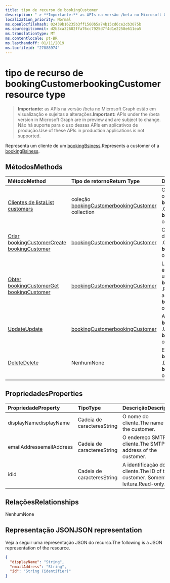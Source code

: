 ```yaml
---
title: tipo de recurso de bookingCustomer
description: " > **Importante:** as APIs na versão /beta no Microsoft Graph estão em visualização e sujeitas a alterações. Não há suporte para o uso dessas APIs em aplicativos de produção."
localization_priority: Normal
ms.openlocfilehash: 02439b16235b3ff1560b5a74b15cd6ce2cb3075b
ms.sourcegitcommit: d2b3ca32602ffa76cc7925d7f4d1e2258e611ea5
ms.translationtype: MT
ms.contentlocale: pt-BR
ms.lasthandoff: 01/11/2019
ms.locfileid: "27888974"
---
```

# <a name="bookingcustomer-resource-type"></a><span data-ttu-id="340bc-104">tipo de recurso de bookingCustomer</span><span class="sxs-lookup"><span data-stu-id="340bc-104">bookingCustomer resource type</span></span>

 > <span data-ttu-id="340bc-105">**Importante:** as APIs na versão /beta no Microsoft Graph estão em visualização e sujeitas a alterações.</span><span class="sxs-lookup"><span data-stu-id="340bc-105">**Important:** APIs under the /beta version in Microsoft Graph are in preview and are subject to change.</span></span> <span data-ttu-id="340bc-106">Não há suporte para o uso dessas APIs em aplicativos de produção.</span><span class="sxs-lookup"><span data-stu-id="340bc-106">Use of these APIs in production applications is not supported.</span></span>
 
<span data-ttu-id="340bc-107">Representa um cliente de um [bookingBsiness](bookingbusiness.md).</span><span class="sxs-lookup"><span data-stu-id="340bc-107">Represents a customer of a [bookingBsiness](bookingbusiness.md).</span></span>


## <a name="methods"></a><span data-ttu-id="340bc-108">Métodos</span><span class="sxs-lookup"><span data-stu-id="340bc-108">Methods</span></span>

| <span data-ttu-id="340bc-109">Método</span><span class="sxs-lookup"><span data-stu-id="340bc-109">Method</span></span>           | <span data-ttu-id="340bc-110">Tipo de retorno</span><span class="sxs-lookup"><span data-stu-id="340bc-110">Return Type</span></span>    |<span data-ttu-id="340bc-111">Descrição</span><span class="sxs-lookup"><span data-stu-id="340bc-111">Description</span></span>|
|:---------------|:--------|:----------|
|[<span data-ttu-id="340bc-112">Clientes de lista</span><span class="sxs-lookup"><span data-stu-id="340bc-112">List customers</span></span>](../api/bookingbusiness-list-customers.md) | <span data-ttu-id="340bc-113">coleção [bookingCustomer](bookingcustomer.md)</span><span class="sxs-lookup"><span data-stu-id="340bc-113">[bookingCustomer](bookingcustomer.md) collection</span></span> | <span data-ttu-id="340bc-114">Obtenha uma lista de objetos **bookingCustomer** .</span><span class="sxs-lookup"><span data-stu-id="340bc-114">Get a list of **bookingCustomer** objects.</span></span> |
|[<span data-ttu-id="340bc-115">Criar bookingCustomer</span><span class="sxs-lookup"><span data-stu-id="340bc-115">Create bookingCustomer</span></span>](../api/bookingbusiness-post-customers.md) | [<span data-ttu-id="340bc-116">bookingCustomer</span><span class="sxs-lookup"><span data-stu-id="340bc-116">bookingCustomer</span></span>](bookingcustomer.md) | <span data-ttu-id="340bc-117">Crie um novo objeto de **bookingCustomer** .</span><span class="sxs-lookup"><span data-stu-id="340bc-117">Create a new **bookingCustomer** object.</span></span> |
|[<span data-ttu-id="340bc-118">Obter bookingCustomer</span><span class="sxs-lookup"><span data-stu-id="340bc-118">Get bookingCustomer</span></span>](../api/bookingcustomer-get.md) | [<span data-ttu-id="340bc-119">bookingCustomer</span><span class="sxs-lookup"><span data-stu-id="340bc-119">bookingCustomer</span></span>](bookingcustomer.md) |<span data-ttu-id="340bc-120">Leia as propriedades e relacionamentos de um objeto **bookingCustomer** .</span><span class="sxs-lookup"><span data-stu-id="340bc-120">Read the properties and relationships of a **bookingCustomer** object.</span></span>|
|[<span data-ttu-id="340bc-121">Update</span><span class="sxs-lookup"><span data-stu-id="340bc-121">Update</span></span>](../api/bookingcustomer-update.md) | [<span data-ttu-id="340bc-122">bookingCustomer</span><span class="sxs-lookup"><span data-stu-id="340bc-122">bookingCustomer</span></span>](bookingcustomer.md) |<span data-ttu-id="340bc-123">Atualize um objeto **bookingCustomer** .</span><span class="sxs-lookup"><span data-stu-id="340bc-123">Update a **bookingCustomer** object.</span></span> |
|[<span data-ttu-id="340bc-124">Delete</span><span class="sxs-lookup"><span data-stu-id="340bc-124">Delete</span></span>](../api/bookingcustomer-delete.md) | <span data-ttu-id="340bc-125">Nenhum</span><span class="sxs-lookup"><span data-stu-id="340bc-125">None</span></span> |<span data-ttu-id="340bc-126">Exclua um objeto **bookingCustomer** .</span><span class="sxs-lookup"><span data-stu-id="340bc-126">Delete a **bookingCustomer** object.</span></span> |

## <a name="properties"></a><span data-ttu-id="340bc-127">Propriedades</span><span class="sxs-lookup"><span data-stu-id="340bc-127">Properties</span></span>
| <span data-ttu-id="340bc-128">Propriedade</span><span class="sxs-lookup"><span data-stu-id="340bc-128">Property</span></span>     | <span data-ttu-id="340bc-129">Tipo</span><span class="sxs-lookup"><span data-stu-id="340bc-129">Type</span></span>   |<span data-ttu-id="340bc-130">Descrição</span><span class="sxs-lookup"><span data-stu-id="340bc-130">Description</span></span>|
|:---------------|:--------|:----------|
|<span data-ttu-id="340bc-131">displayName</span><span class="sxs-lookup"><span data-stu-id="340bc-131">displayName</span></span>|<span data-ttu-id="340bc-132">Cadeia de caracteres</span><span class="sxs-lookup"><span data-stu-id="340bc-132">String</span></span>|<span data-ttu-id="340bc-133">O nome do cliente.</span><span class="sxs-lookup"><span data-stu-id="340bc-133">The name of the customer.</span></span>|
|<span data-ttu-id="340bc-134">emailAddress</span><span class="sxs-lookup"><span data-stu-id="340bc-134">emailAddress</span></span>|<span data-ttu-id="340bc-135">Cadeia de caracteres</span><span class="sxs-lookup"><span data-stu-id="340bc-135">String</span></span>|<span data-ttu-id="340bc-136">O endereço SMTP do cliente.</span><span class="sxs-lookup"><span data-stu-id="340bc-136">The SMTP address of the customer.</span></span>|
|<span data-ttu-id="340bc-137">id</span><span class="sxs-lookup"><span data-stu-id="340bc-137">id</span></span>|<span data-ttu-id="340bc-138">Cadeia de caracteres</span><span class="sxs-lookup"><span data-stu-id="340bc-138">String</span></span>| <span data-ttu-id="340bc-139">A identificação do cliente.</span><span class="sxs-lookup"><span data-stu-id="340bc-139">The ID of the customer.</span></span> <span data-ttu-id="340bc-140">Somente leitura.</span><span class="sxs-lookup"><span data-stu-id="340bc-140">Read-only.</span></span>|

## <a name="relationships"></a><span data-ttu-id="340bc-141">Relações</span><span class="sxs-lookup"><span data-stu-id="340bc-141">Relationships</span></span>
<span data-ttu-id="340bc-142">Nenhum</span><span class="sxs-lookup"><span data-stu-id="340bc-142">None</span></span>


## <a name="json-representation"></a><span data-ttu-id="340bc-143">Representação JSON</span><span class="sxs-lookup"><span data-stu-id="340bc-143">JSON representation</span></span>

<span data-ttu-id="340bc-144">Veja a seguir uma representação JSON do recurso.</span><span class="sxs-lookup"><span data-stu-id="340bc-144">The following is a JSON representation of the resource.</span></span>

<!-- {
  "blockType": "resource",
  "optionalProperties": [

  ],
  "@odata.type": "microsoft.graph.bookingCustomer"
}-->

```json
{
  "displayName": "String",
  "emailAddress": "String",
  "id": "String (identifier)"
}

```

<!-- uuid: 8fcb5dbc-d5aa-4681-8e31-b001d5168d79
2015-10-25 14:57:30 UTC -->
<!-- {
  "type": "#page.annotation",
  "description": "bookingCustomer resource",
  "keywords": "",
  "section": "documentation",
  "tocPath": ""
}-->

